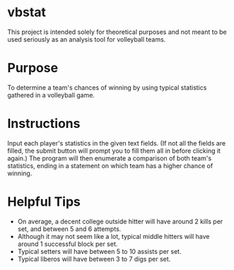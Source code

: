 # vbstat
This project is intended solely for theoretical purposes and not meant to be used seriously as an analysis tool for volleyball teams.

# Purpose
To determine a team's chances of winning by using typical statistics gathered in a volleyball game.

# Instructions
Input each player's statistics in the given text fields. (If not all the fields are filled, the submit button will prompt you to fill them all in before clicking it again.) The program will then enumerate a comparison of both team's statistics, ending in a statement on which team has a higher chance of winning.

# Helpful Tips
- On average, a decent college outside hitter will have around 2 kills per set, and between 5 and 6 attempts.
- Although it may not seem like a lot, typical middle hitters will have around 1 successful block per set.
- Typical setters will have between 5 to 10 assists per set.
- Typical liberos will have between 3 to 7 digs per set.
